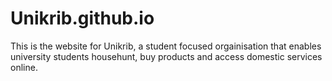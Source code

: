 # Unikrib.github.io
This is the website for Unikrib, a student focused orgainisation that enables university students
househunt, buy products and access domestic services online.
